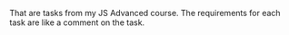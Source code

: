 That are tasks from my JS Advanced course. The requirements for each task are like a comment on the task.
